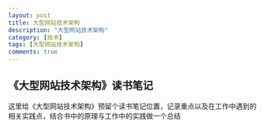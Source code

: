 ```yaml
---
layout: post
title: 大型网站技术架构
description: "大型网站技术架构"
category: [技术]
tags: [大型网站技术架构]
comments: true
---
```


## 《大型网站技术架构》读书笔记
这里给《大型网站技术架构》预留个读书笔记位置，记录重点以及在工作中遇到的相关实践点，结合书中的原理与工作中的实践做一个总结
